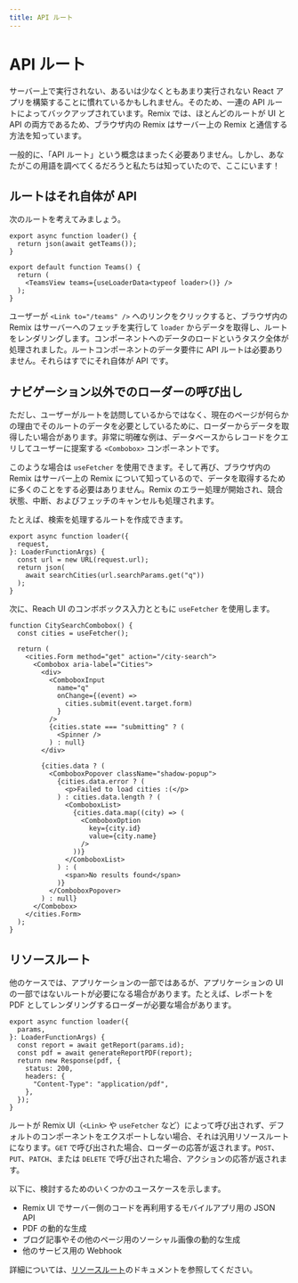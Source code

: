 ```yaml
---
title: API ルート
---
```


# API ルート

サーバー上で実行されない、あるいは少なくともあまり実行されない React アプリを構築することに慣れているかもしれません。そのため、一連の API ルートによってバックアップされています。Remix では、ほとんどのルートが UI と API の両方であるため、ブラウザ内の Remix はサーバー上の Remix と通信する方法を知っています。

一般的に、「API ルート」という概念はまったく必要ありません。しかし、あなたがこの用語を調べてくるだろうと私たちは知っていたので、ここにいます！

## ルートはそれ自体が API

次のルートを考えてみましょう。

```tsx filename=app/routes/teams.tsx
export async function loader() {
  return json(await getTeams());
}

export default function Teams() {
  return (
    <TeamsView teams={useLoaderData<typeof loader>()} />
  );
}
```

ユーザーが `<Link to="/teams" />` へのリンクをクリックすると、ブラウザ内の Remix はサーバーへのフェッチを実行して `loader` からデータを取得し、ルートをレンダリングします。コンポーネントへのデータのロードというタスク全体が処理されました。ルートコンポーネントのデータ要件に API ルートは必要ありません。それらはすでにそれ自体が API です。

## ナビゲーション以外でのローダーの呼び出し

ただし、ユーザーがルートを訪問しているからではなく、現在のページが何らかの理由でそのルートのデータを必要としているために、ローダーからデータを取得したい場合があります。非常に明確な例は、データベースからレコードをクエリしてユーザーに提案する `<Combobox>` コンポーネントです。

このような場合は `useFetcher` を使用できます。そして再び、ブラウザ内の Remix はサーバー上の Remix について知っているので、データを取得するために多くのことをする必要はありません。Remix のエラー処理が開始され、競合状態、中断、およびフェッチのキャンセルも処理されます。

たとえば、検索を処理するルートを作成できます。

```tsx filename=app/routes/city-search.tsx
export async function loader({
  request,
}: LoaderFunctionArgs) {
  const url = new URL(request.url);
  return json(
    await searchCities(url.searchParams.get("q"))
  );
}
```

次に、Reach UI のコンボボックス入力とともに `useFetcher` を使用します。

```tsx lines=[2,11,14,19,21,23]
function CitySearchCombobox() {
  const cities = useFetcher();

  return (
    <cities.Form method="get" action="/city-search">
      <Combobox aria-label="Cities">
        <div>
          <ComboboxInput
            name="q"
            onChange={(event) =>
              cities.submit(event.target.form)
            }
          />
          {cities.state === "submitting" ? (
            <Spinner />
          ) : null}
        </div>

        {cities.data ? (
          <ComboboxPopover className="shadow-popup">
            {cities.data.error ? (
              <p>Failed to load cities :(</p>
            ) : cities.data.length ? (
              <ComboboxList>
                {cities.data.map((city) => (
                  <ComboboxOption
                    key={city.id}
                    value={city.name}
                  />
                ))}
              </ComboboxList>
            ) : (
              <span>No results found</span>
            )}
          </ComboboxPopover>
        ) : null}
      </Combobox>
    </cities.Form>
  );
}
```

## リソースルート

他のケースでは、アプリケーションの一部ではあるが、アプリケーションの UI の一部ではないルートが必要になる場合があります。たとえば、レポートを PDF としてレンダリングするローダーが必要な場合があります。

```tsx
export async function loader({
  params,
}: LoaderFunctionArgs) {
  const report = await getReport(params.id);
  const pdf = await generateReportPDF(report);
  return new Response(pdf, {
    status: 200,
    headers: {
      "Content-Type": "application/pdf",
    },
  });
}
```

ルートが Remix UI（`<Link>` や `useFetcher` など）によって呼び出されず、デフォルトのコンポーネントをエクスポートしない場合、それは汎用リソースルートになります。`GET` で呼び出された場合、ローダーの応答が返されます。`POST`、`PUT`、`PATCH`、または `DELETE` で呼び出された場合、アクションの応答が返されます。

以下に、検討するためのいくつかのユースケースを示します。

- Remix UI でサーバー側のコードを再利用するモバイルアプリ用の JSON API
- PDF の動的な生成
- ブログ記事やその他のページ用のソーシャル画像の動的な生成
- 他のサービス用の Webhook

詳細については、[リソースルート][resource-routes]のドキュメントを参照してください。

[resource-routes]: ./resource-routes
